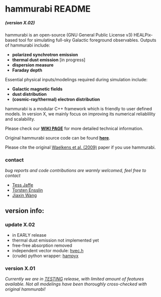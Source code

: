 # hammurabi README
##### (version X.02)

hammurabi is an open-source (GNU General Public License v3) HEALPix-based tool 
for simulating full-sky Galactic foreground observables.
Outputs of hammurabi include:

* **polarized synchrotron emission**
* **thermal dust emission** [in progress]
* **dispersion measure** 
* **Faraday depth**

Essential physical inputs/modelings required during simulation include:  

* **Galactic magnetic fields**
* **dust distribution** 
* **(cosmic-ray/thermal) electron distribution**

hammurabi is a modular C++ framework which is friendly to user defined models.
In version X, we mainly focus on improving its numerical reliablility and scalability.

Please check our [**WIKI PAGE**](https://bitbucket.org/hammurabicode/hamx/wiki/Home) for more detailed technical information.

Original hammurabi source code can be found [**here**](https://sourceforge.net/projects/hammurabicode/).

Please cite the original [Waelkens et al. (2009)](https://www.aanda.org/articles/aa/abs/2009/08/aa10564-08/aa10564-08.html) paper if you use hammurabi.

### contact
*bug reports and code contributions are warmly welcomed, feel free to contact*

* [Tess Jaffe](https://science.gsfc.nasa.gov/sed/bio/tess.jaffe)
* [Torsten Ensslin](https://wwwmpa.mpa-garching.mpg.de/~ensslin/)
* [Jiaxin Wang](http://www.sissa.it/app/members.php?ID=222)

## version info:

### update X.02
* in EARLY release
* thermal dust emission not implemented yet
* free-free absorption removed
* independent vector module: [hvec.h](./include/hvec.h)
* (crude) python wrapper: [hampyx](./hampyx)

### version X.01
*Currently we are in [TESTING](./tests) release,
with limited amount of features available.
Not all modelings have been thoroughly cross-checked with original hammurabi!*
